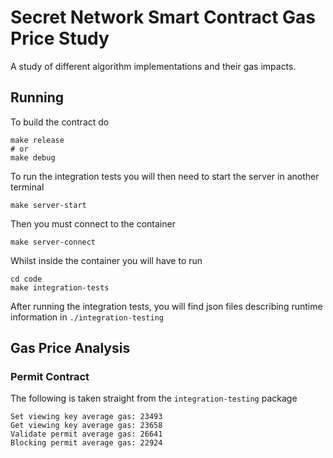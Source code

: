 # Secret Network Smart Contract Gas Price Study
A study of different algorithm implementations and their gas impacts.

## Running
To build the contract do
```shell
make release
# or
make debug
```

To run the integration tests you will then need to start the server in another terminal
```shell
make server-start
```

Then you must connect to the container
```shell
make server-connect
```

Whilst inside the container you will have to run
```shell
cd code
make integration-tests
```

After running the integration tests, you will find json files describing runtime information in `./integration-testing`

## Gas Price Analysis

### Permit Contract

The following is taken straight from the `integration-testing` package
```
Set viewing key average gas: 23493
Get viewing key average gas: 23658
Validate permit average gas: 26641
Blocking permit average gas: 22924
```
